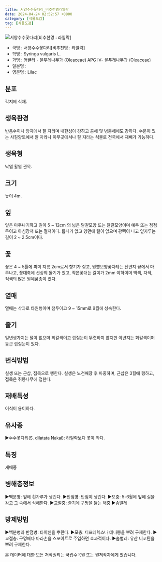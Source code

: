 ```yaml
---
title: 서양수수꽃다리_비추천명라일락
date: 2024-04-24 02:52:57 +0800
category: [식물도감]
tag: [식물도감]
---
```




![서양수수꽃다리[비추천명 : 라일락]](/fileUpload/plants/basic/Oleaceae/Syringa/11191/1_th2.JPG)
- 국명 : 서양수수꽃다리[비추천명 : 라일락]
- 학명 : Syringa vulgaris L.
- 과명 : 앵글러 - 물푸레나무과 (Oleaceae) APG Ⅳ- 물푸레나무과 (Oleaceae)
- 일본명 : 
- 영문명 : Lilac


## 분포
각지에 식재.
## 생육환경
반음수이나 양지에서 잘 자라며 내한성이 강하고 공해 및 병충해에도 강하다. 수분이 있는 사질양토에서 잘 자라나 아무곳에서나 잘 자라는 식물로 전국에서 재배가 가능하다.
## 생육형
낙엽 활엽 관목. 
## 크기
높이 4m.
## 잎
잎은 마주나기하고 길이 5 ~ 12cm 의 넓은 달걀모양 또는 달걀모양이며 예두 또는 점첨두이고 아심장저 또는 절저이다. 톱니가 없고 양면에 털이 없으며 광택이 나고 잎자루는 길이 2 ~ 2.5cm이다.
## 꽃
꽃은 4 ~ 5월에 피며 지름 2cm로서 향기가 짙고, 원뿔모양꽃차례는 전년지 끝에서 마주나고, 꽃대축에 선상의 돌기가 있고, 작은꽃대는 길이가 2mm 이하이며 백색, 자색, 적색의 많은 원예품종이 있다. 
## 열매
열매는 삭과로 타원형이며 첨두이고 9 ~ 15mm로 9월에 성숙한다.
## 줄기
일년생가지는 털이 없으며 회갈색이고 껍질눈이 뚜렷하지 않지만 이년지는 회갈색이며 둥근 껍질눈이 있다.
## 번식방법
실생 또는 근삽, 접목으로 행한다. 실생은 노천매장 후 파종하며, 근삽은 3월에 행하고, 접목은 쥐똥나무에 접한다.
## 재배특성
이식이 용이하다.
## 유사종
▶수수꽃다리(S. dilatata Nakai): 라일락보다 꽃이 작다.
## 특징
재배종
## 병해충정보
▶백분병: 잎에 흰가루가 생긴다. ▶반점병: 반점이 생긴다.▶모충: 5-6월에 잎에 실을 감고 그 속에서 식해한다.▶교절충: 줄기에 구멍을 뚫는 해충▶솜벌레
## 방제방법
▶백분병과 반점병: 타이젠을 뿌린다. ▶모충: 디프테렉스나 데나뽕을 뿌려 구제한다. ▶교절충: 구멍에다 마라손을 스포이트로 주입하면 효과적이다. ▶솜벌레: 유산 니코틴을 뿌려 구제한다.






본 데이터에 대한 모든 저작권리는 국립수목원 또는 원저작자에게 있습니다.
